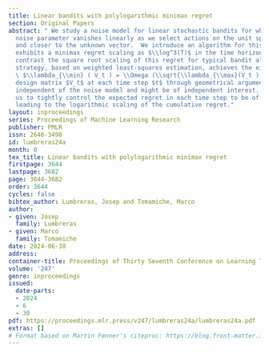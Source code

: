```yaml
---
title: Linear bandits with polylogarithmic minimax regret
section: Original Papers
abstract: " We study a noise model for linear stochastic bandits for which the subgaussian
  noise parameter vanishes linearly as we select actions on the unit sphere closer
  and closer to the unknown vector.  We introduce an algorithm for this problem that
  exhibits a minimax regret scaling as $\\log^3(T)$ in the time horizon $T$, in stark
  contrast the square root scaling of this regret for typical bandit algorithms. Our
  strategy, based on weighted least-squares estimation, achieves the eigenvalue relation
  \ $\\lambda_{\\min} ( V_t ) = \\Omega (\\sqrt{\\lambda_{\\max}(V_t ) })$ for the
  design matrix $V_t$ at each time step $t$ through geometrical arguments that are
  independent of the noise model and might be of independent interest. This allows
  us to tightly control the expected regret in each time step to be of the order $O(\\frac1{t})$,
  leading to the logarithmic scaling of the cumulative regret."
layout: inproceedings
series: Proceedings of Machine Learning Research
publisher: PMLR
issn: 2640-3498
id: lumbreras24a
month: 0
tex_title: Linear bandits with polylogarithmic minimax regret
firstpage: 3644
lastpage: 3682
page: 3644-3682
order: 3644
cycles: false
bibtex_author: Lumbreras, Josep and Tomamiche, Marco
author:
- given: Josep
  family: Lumbreras
- given: Marco
  family: Tomamiche
date: 2024-06-30
address:
container-title: Proceedings of Thirty Seventh Conference on Learning Theory
volume: '247'
genre: inproceedings
issued:
  date-parts:
  - 2024
  - 6
  - 30
pdf: https://proceedings.mlr.press/v247/lumbreras24a/lumbreras24a.pdf
extras: []
# Format based on Martin Fenner's citeproc: https://blog.front-matter.io/posts/citeproc-yaml-for-bibliographies/
---
```

